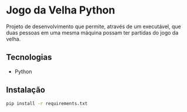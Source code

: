 # Jogo da Velha Python

Projeto de desenvolvimento que permite, através de um executável, que duas pessoas em uma mesma máquina possam ter partidas do jogo da velha.

## Tecnologias

- Python

## Instalação 

```bash
pip install -r requirements.txt
```